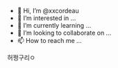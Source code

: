 - 👋 Hi, I’m @xxcordeau
- 👀 I’m interested in ...
- 🌱 I’m currently learning ...
- 💞️ I’m looking to collaborate on ...
- 📫 How to reach me ...

<!---
xxcordeau/xxcordeau is a ✨ special ✨ repository because its `README.md` (this file) appears on your GitHub profile.
You can click the Preview link to take a look at your changes.
--->
허쩡구리ㅇ
